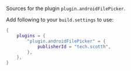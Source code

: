 Sources for the plugin `plugin.androidFilePicker`.

Add following to your `build.settings` to use:
```lua
{
    plugins = {
        "plugin.androidFilePicker" = {
            publisherId = "tech.scotth",
        },
    },
}
```
